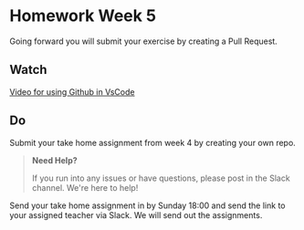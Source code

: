 # Homework Week 5

Going forward you will submit your exercise by creating a Pull Request.

## Watch

[Video for using Github in VsCode](https://www.youtube.com/watch?v=i_23KUAEtUM)

## Do

Submit your take home assignment from week 4 by creating your own repo.

> **Need Help?**
>
> If you run into any issues or have questions, please post in the Slack channel. We're here to help!

Send your take home assignment in by Sunday 18:00 and send the link to your assigned teacher via Slack. We will send out the assignments.
